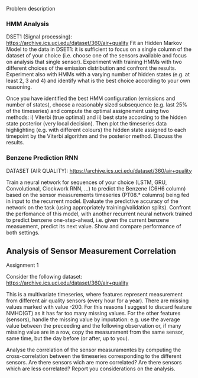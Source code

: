 Problem description
### HMM Analysis #########
DSET1 (Signal processing): https://archive.ics.uci.edu/dataset/360/air+quality
Fit an Hidden Markov Model to the data in DSET1: it is sufficient to focus on a single column of the dataset of your choice (i.e. choose one of the sensors available and focus on analysis that single sensor). Experiment with training  HMMs with two different choices of the emission distribution and confront the results.  Experiment also with HMMs with a varying number of hidden states (e.g. at least 2, 3 and 4) and identify what is the best choice according to your own reasoning. 

Once you have identified the best HMM configuration (emissions and number of states), choose a reasonably sized subsequence (e.g. last 25% of the timeseries) and compute the optimal assignement using two methods: i) Viterbi (true optimal) and ii) best state according to the hidden state posterior (very local decision). Then plot the timeseries data highlighting (e.g. with different colours) the hidden state assigned to each timepoint by the Viterbi algorithm and the posterior method.  Discuss the results.


### Benzene Prediction RNN ###############
DATASET (AIR QUALITY): https://archive.ics.uci.edu/dataset/360/air+quality

Train a neural network for sequences of your choice (LSTM, GRU, Convolutional, Clockwork RNN, ...) to predict the Benzene (C6H6 column) based on the sensor measurements timeseries (PT08.* columns) being fed in input to the recurrent model. Evaluate the predictive accuracy of the network on the task (using appropriately training/validation splits).  Confront the perfomance of this model, with another recurrent neural network trained to predict benzene one-step-ahead, i.e. given the current benzene measuement, predict its next value.
Show and compare performance of both settings.

## Analysis of Sensor Measurement Correlation ##################
Assignment 1

Consider the following dataset: https://archive.ics.uci.edu/dataset/360/air+quality


This is a multivariate timeseries,  where features represent measurement from different air quality sensors (every hour for a year). There are missing values marked with value -200. For this reasons I suggest to discard feature NMHC(GT) as it has far too many missing values. For the other features (sensors), handle the missing value by imputation: e.g. use the average value between the preceeding and the following observation or, if many missing value are in a row, copy the measurament from the same sensor, same time, but the day before (or after, up to you).

Analyse the correlation of the sensor measuramentes by computing the cross-correlation between the timeseries corresponding to the different sensors. Are there sensors wich are more correlated? Are there sensors which are less correlated? Report you considerations on the analysis.
